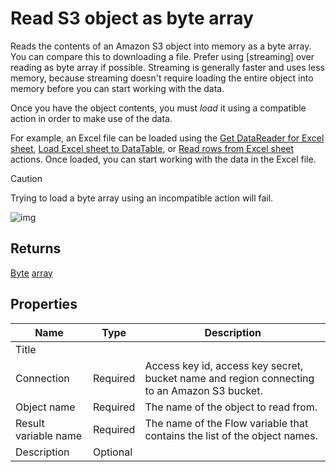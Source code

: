 # Read S3 object as byte array

Reads the contents of an Amazon S3 object into memory as a byte array. You can compare this to downloading a file. Prefer using [streaming] over reading as byte array if possible. Streaming is generally faster and uses less memory, because streaming doesn't require loading the entire object into memory before you can start working with the data.

Once you have the object contents, you must _load_ it using a compatible action in order to make use of the data.

For example, an Excel file can be loaded using the [Get DataReader for Excel sheet](../excel/get-datareader-for-excel-sheet.md), [Load Excel sheet to DataTable](../excel/load-excel-sheet-to-datatable.md), or [Read rows from Excel sheet](../excel/read-rows-from-excel-sheet.md) actions. Once loaded, you can start working with the data in the Excel file.

> [!CAUTION]
> Trying to load a byte array using an incompatible action will fail.

![img](https://profitbasedocs.blob.core.windows.net/flowimages/read-as-byte.png)

## Returns

[Byte](https://learn.microsoft.com/en-us/dotnet/api/system.byte) [array](https://learn.microsoft.com/en-us/dotnet/csharp/language-reference/builtin-types/arrays)

## Properties

| Name                 | Type     | Description                                                                                 |
| -------------------- | -------- | ------------------------------------------------------------------------------------------- |
| Title                | |                                                                                             |
| Connection           | Required | Access key id, access key secret, bucket name and region connecting to an Amazon S3 bucket. |
| Object name          | Required | The name of the object to read from.                                                        |
| Result variable name | Required | The name of the Flow variable that contains the list of the object names.                   |
| Description          | Optional |                                                                                             |
